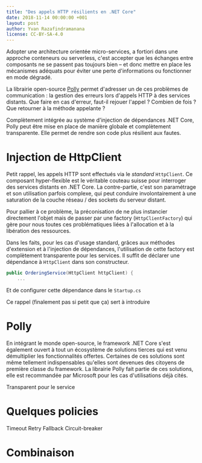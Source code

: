 ```yaml
---
title: "Des appels HTTP résilients en .NET Core"
date: 2018-11-14 00:00:00 +001
layout: post
author: Yvan Razafindramanana
license: CC-BY-SA-4.0
---
```


 Adopter une architecture orientée micro-services, a fortiori dans une approche conteneurs ou serverless, c'est accepter que les échanges entre composants ne se passent pas toujours bien – et donc mettre en place les mécanismes adéquats pour éviter une perte d'informations ou fonctionner en mode dégradé.

La librairie open-source [Polly](https://github.com/App-vNext/Polly) permet d'adresser un de ces problèmes de communication&nbsp;: la gestion des erreurs lors d'appels HTTP à des services distants. Que faire en cas d'erreur, faut-il rejouer l'appel&nbsp;? Combien de fois&nbsp;? Que retourner à la méthode appelante&nbsp;?

Complètement intégrée au système d'injection de dépendances .NET Core, Polly peut être mise en place de manière globale et complètement transparente. Elle permet de rendre son code plus résilient aux fautes.

<!--more-->

# Injection de HttpClient

Petit rappel, les appels HTTP sont effectués via le _standard_ `HttpClient`. Ce composant hyper-flexible est le véritable couteau suisse pour interroger des services distants en .NET Core. La contre-partie, c'est son paramétrage et son utilisation parfois complexe, qui peut conduire involontairement à une saturation de la couche réseau / des sockets du serveur distant.

Pour pallier à ce problème, la préconisation de ne plus instancier directement l'objet mais de passer par une factory (`HttpClientFactory`) qui gère pour nous toutes ces problématiques liées à l'allocation et à la libération des ressources.

Dans les faits, pour les cas d'usage standard, grâces aux méthodes d'extension et à l'injection de dépendances, l'utilisation de cette factory est complètement transparente pour les services. Il suffit de déclarer une dépendance à `HttpClient` dans son constructeur.

```csharp
public OrderingService(HttpClient httpClient) {
    ...
```

Et de configurer cette dépendance dans le `Startup.cs`

Ce rappel (finalement pas si petit que ça) sert à introduire

# Polly

En intégrant le monde open-source, le framework .NET Core s'est également ouvert à tout un écosystème de solutions tierces qui est venu démultiplier les fonctionnalités offertes. Certaines de ces solutions sont même tellement indispensables qu'elles sont devenues des citoyens de première classe du framework. La librairie Polly fait partie de ces solutions, elle est recommandée par Microsoft pour les cas d'utilisations déjà cités.

Transparent pour le service

# Quelques policies

Timeout
Retry
Fallback
Circuit-breaker

# Combinaison
